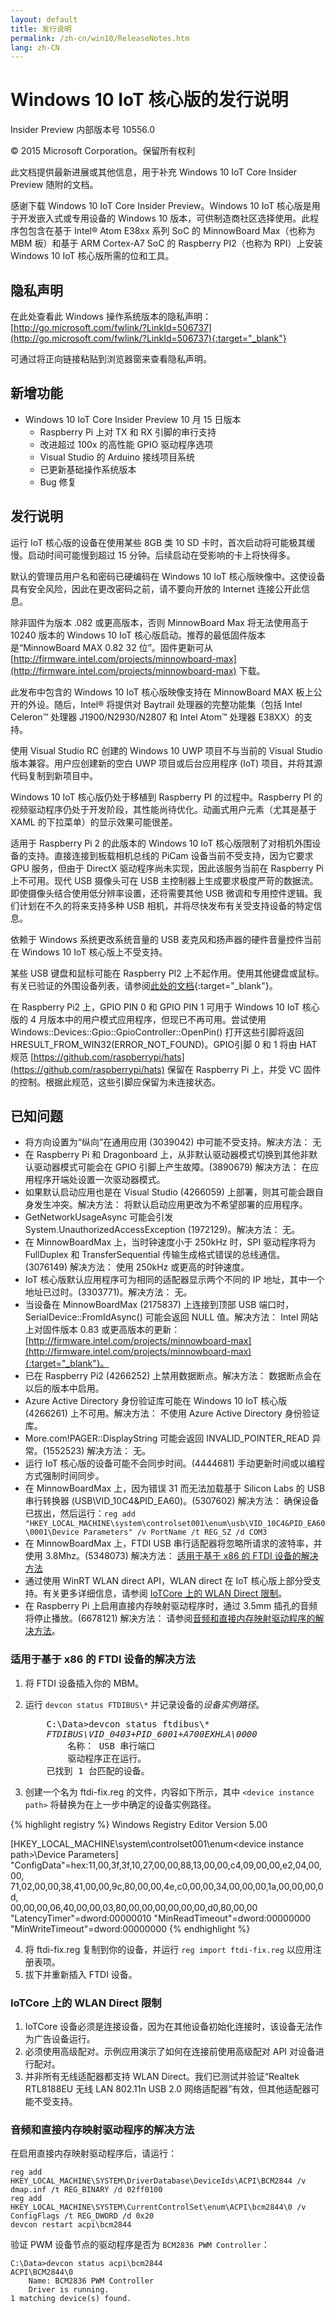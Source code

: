 ```yaml
---
layout: default
title: 发行说明
permalink: /zh-cn/win10/ReleaseNotes.htm
lang: zh-CN
---
```


# Windows 10 IoT 核心版的发行说明
Insider Preview 内部版本号 10556.0

&copy; 2015 Microsoft Corporation。保留所有权利

此文档提供最新进展或其他信息，用于补充 Windows 10 IoT Core Insider Preview 随附的文档。

感谢下载 Windows 10 IoT Core Insider Preview。Windows 10 IoT 核心版是用于开发嵌入式或专用设备的 Windows 10 版本，可供制造商社区选择使用。此程序包包含在基于 Intel&reg; Atom E38xx 系列 SoC 的 MinnowBoard Max（也称为 MBM 板）和基于 ARM Cortex-A7 SoC 的 Raspberry PI2（也称为 RPI）上安装 Windows 10 IoT 核心版所需的位和工具。

## 隐私声明

在此处查看此 Windows 操作系统版本的隐私声明：[http://go.microsoft.com/fwlink/?LinkId=506737](http://go.microsoft.com/fwlink/?LinkId=506737){:target="_blank"}

可通过将正向链接粘贴到浏览器窗来查看隐私声明。

## 新增功能
* Windows 10 IoT Core Insider Preview 10 月 15 日版本
   * Raspberry Pi 上对 TX 和 RX 引脚的串行支持
   * 改进超过 100x 的高性能 GPIO 驱动程序选项
   * Visual Studio 的 Arduino 接线项目系统
   * 已更新基础操作系统版本
   * Bug 修复

## 发行说明

运行 IoT 核心版的设备在使用某些 8GB 类 10 SD 卡时，首次启动将可能极其缓慢。启动时间可能慢到超过 15 分钟。后续启动在受影响的卡上将快得多。

默认的管理员用户名和密码已硬编码在 Windows 10 IoT 核心版映像中。这使设备具有安全风险，因此在更改密码之前，请不要向开放的 Internet 连接公开此信息。

除非固件为版本 .082 或更高版本，否则 MinnowBoard Max 将无法使用高于 10240 版本的 Windows 10 IoT 核心版启动。推荐的最低固件版本是“MinnowBoard MAX 0.82 32 位”。固件更新可从 [http://firmware.intel.com/projects/minnowboard-max](http://firmware.intel.com/projects/minnowboard-max) 下载。

此发布中包含的 Windows 10 IoT 核心版映像支持在 MinnowBoard MAX 板上公开的外设。随后，Intel&reg; 将提供对 Baytrail 处理器的完整功能集（包括 Intel Celeron&trade; 处理器 J1900/N2930/N2807 和 Intel Atom&trade; 处理器 E38XX）的支持。

使用 Visual Studio RC 创建的 Windows 10 UWP 项目不与当前的 Visual Studio 版本兼容。用户应创建新的空白 UWP 项目或后台应用程序 \(IoT\) 项目，并将其源代码复制到新项目中。

Windows 10 IoT 核心版仍处于移植到 Raspberry PI 的过程中。Raspberry PI 的视频驱动程序仍处于开发阶段，其性能尚待优化。动画式用户元素（尤其是基于 XAML 的下拉菜单）的显示效果可能很差。

适用于 Raspberry Pi 2 的此版本的 Windows 10 IoT 核心版限制了对相机外围设备的支持。直接连接到板载相机总线的 PiCam 设备当前不受支持，因为它要求 GPU 服务，但由于 DirectX 驱动程序尚未实现，因此该服务当前在 Raspberry Pi 上不可用。现代 USB 摄像头可在 USB 主控制器上生成要求极度严苛的数据流。即使摄像头结合使用低分辨率设置，还将需要其他 USB 微调和专用控件逻辑。我们计划在不久的将来支持多种 USB 相机，并将尽快发布有关受支持设备的特定信息。

依赖于 Windows 系统更改系统音量的 USB 麦克风和扬声器的硬件音量控件当前在 Windows 10 IoT 核心版上不受支持。

某些 USB 键盘和鼠标可能在 Raspberry PI2 上不起作用。使用其他键盘或鼠标。有关已验证的外围设备列表，请参阅[此处的文档]({{site.baseurl}}/{{page.lang}}/win10/SupportedInterfaces.htm){:target="_blank"}。

在 Raspberry Pi2 上，GPIO PIN 0 和 GPIO PIN 1 可用于 Windows 10 IoT 核心版的 4 月版本中的用户模式应用程序，但现已不再可用。尝试使用 Windows::Devices::Gpio::GpioController::OpenPin\(\) 打开这些引脚将返回 HRESULT\_FROM\_WIN32\(ERROR\_NOT\_FOUND\)。GPIO引脚 0 和 1 将由 HAT 规范 [https://github.com/raspberrypi/hats](https://github.com/raspberrypi/hats) 保留在 Raspberry Pi 上，并受 VC 固件的控制。根据此规范，这些引脚应保留为未连接状态。

## 已知问题

*	将方向设置为“纵向”在通用应用 \(3039042\) 中可能不受支持。解决方法： 无
*	在 Raspberry Pi 和 Dragonboard 上，从非默认驱动器模式切换到其他非默认驱动器模式可能会在 GPIO 引脚上产生故障。\(3890679\) 解决方法： 在应用程序开端处设置一次驱动器模式。
*	如果默认启动应用也是在 Visual Studio \(4266059\) 上部署，则其可能会跟自身发生冲突。解决方法： 将默认启动应用更改为不希望部署的应用程序。
*	GetNetworkUsageAsync 可能会引发 System.UnauthorizedAccessException \(1972129\)。解决方法： 无。
*	在 MinnowBoardMax 上，当时钟速度小于 250kHz 时，SPI 驱动程序将为 FullDuplex 和 TransferSequential 传输生成格式错误的总线通信。\(3076149\) 解决方法： 使用 250kHz 或更高的时钟速度。
*	IoT 核心版默认应用程序可为相同的适配器显示两个不同的 IP 地址，其中一个地址已过时。\(3303771\)。解决方法： 无。
*	当设备在 MinnowBoardMax \(2175837\) 上连接到顶部 USB 端口时，SerialDevice::FromIdAsync\(\) 可能会返回 NULL 值。解决方法： Intel 网站上对固件版本 0.83 或更高版本的更新：[http://firmware.intel.com/projects/minnowboard-max](http://firmware.intel.com/projects/minnowboard-max){:target="_blank"}。
*	已在 Raspberry Pi2 \(4266252\) 上禁用数据断点。解决方法： 数据断点会在以后的版本中启用。
*	Azure Active Directory 身份验证库可能在 Windows 10 IoT 核心版 \(4266261\) 上不可用。解决方法： 不使用 Azure Active Directory 身份验证库。
*	More.com!PAGER::DisplayString 可能会返回 INVALID\_POINTER\_READ 异常。\(1552523\) 解决方法： 无。
*	运行 IoT 核心版的设备可能不会同步时间。\(4444681\) 手动更新时间或以编程方式强制时间同步。
*   在 MinnowBoardMax 上，因为错误 31 而无法加载基于 Silicon Labs 的 USB 串行转换器 \(USB\\VID\_10C4&PID\_EA60\)。\(5307602\) 解决方法： 确保设备已拔出，然后运行：`reg add "HKEY_LOCAL_MACHINE\system\controlset001\enum\usb\VID_10C4&PID_EA60\0001\Device Parameters" /v PortName /t REG_SZ /d COM3`
*   在 MinnowBoardMax 上，FTDI USB 串行适配器将忽略所请求的波特率，并使用 3.8Mhz。\(5348073\) 解决方法： [适用于基于 x86 的 FTDI 设备的解决方法](#ftdiworkaround)
*   通过使用 WinRT WLAN direct API，WLAN direct 在 IoT 核心版上部分受支持。有关更多详细信息，请参阅 [IoTCore 上的 WLAN Direct 限制](#wifidirect)。
*   在 Raspberry Pi 上启用直接内存映射驱动程序时，通过 3.5mm 插孔的音频将停止播放。\(6678121\) 解决方法： 请参阅[音频和直接内存映射驱动程序的解决方法](#dmapaudioworkaround)。

### <a name="ftdiworkaround"></a>适用于基于 x86 的 FTDI 设备的解决方法

 1. 将 FTDI 设备插入你的 MBM。
 2. 运行 `devcon status FTDIBUS\*` 并记录设备的*设备实例路径*。

    <pre>
	    C:\Data>devcon status ftdibus\*
	    <i>FTDIBUS\VID_0403+PID_6001+A700EXHLA\0000</i>
	        名称： USB 串行端口
	        驱动程序正在运行。
	    已找到 1 台匹配的设备。
	</pre>

 3. 创建一个名为 ftdi-fix.reg 的文件，内容如下所示，其中 `<device instance path>` 将替换为在上一步中确定的设备实例路径。

{% highlight registry %}
Windows Registry Editor Version 5.00

[HKEY_LOCAL_MACHINE\system\controlset001\enum\<device instance path>\Device Parameters]
"ConfigData"=hex:11,00,3f,3f,10,27,00,00,88,13,00,00,c4,09,00,00,e2,04,00,00,\
  71,02,00,00,38,41,00,00,9c,80,00,00,4e,c0,00,00,34,00,00,00,1a,00,00,00,0d,\
  00,00,00,06,40,00,00,03,80,00,00,00,00,00,00,d0,80,00,00
"LatencyTimer"=dword:00000010
"MinReadTimeout"=dword:00000000
"MinWriteTimeout"=dword:00000000
{% endhighlight %}

 4. 将 ftdi-fix.reg 复制到你的设备，并运行 `reg import ftdi-fix.reg` 以应用注册表项。
 5. 拔下并重新插入 FTDI 设备。

### <a name="wifidirect"></a>IoTCore 上的 WLAN Direct 限制
 1.	IoTCore 设备必须是连接设备，因为在其他设备初始化连接时，该设备无法作为广告设备运行。  
 2.	必须使用高级配对。示例应用演示了如何在连接前使用高级配对 API 对设备进行配对。
 3.	并非所有无线适配器都支持 WLAN Direct。我们已测试并验证“Realtek RTL8188EU 无线 LAN 802.11n USB 2.0 网络适配器”有效，但其他适配器可能不受支持。

### <a name="dmapaudioworkaround"></a>音频和直接内存映射驱动程序的解决方法

在启用直接内存映射驱动程序后，请运行：

    reg add HKEY_LOCAL_MACHINE\SYSTEM\DriverDatabase\DeviceIds\ACPI\BCM2844 /v dmap.inf /t REG_BINARY /d 02ff0100
    reg add HKEY_LOCAL_MACHINE\SYSTEM\CurrentControlSet\enum\ACPI\bcm2844\0 /v ConfigFlags /t REG_DWORD /d 0x20
    devcon restart acpi\bcm2844

验证 PWM 设备节点的驱动程序是否为 `BCM2836 PWM Controller`：

    C:\Data>devcon status acpi\bcm2844
    ACPI\BCM2844\0
        Name: BCM2836 PWM Controller
        Driver is running.
    1 matching device(s) found.

